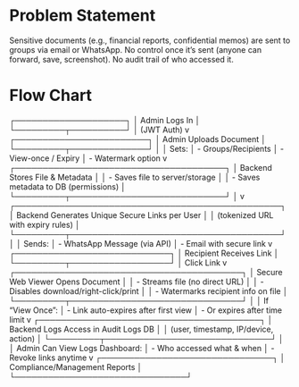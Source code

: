 # Problem Statement

Sensitive documents (e.g., financial reports, confidential memos) are sent to groups via email or WhatsApp.
No control once it’s sent (anyone can forward, save, screenshot).
No audit trail of who accessed it.

# Flow Chart
┌────────────────────┐
│   Admin Logs In     │
└─────────┬──────────┘
          │ (JWT Auth)
          v
┌────────────────────────┐
│ Admin Uploads Document │
└─────────┬──────────────┘
          │
          │ Sets:
          │ - Groups/Recipients
          │ - View-once / Expiry
          │ - Watermark option
          v
┌──────────────────────────────────────┐
│ Backend Stores File & Metadata       │
│ - Saves file to server/storage       │
│ - Saves metadata to DB (permissions) │
└─────────┬────────────────────────────┘
          │
          v
┌────────────────────────────────────────────────┐
│ Backend Generates Unique Secure Links per User │
│ (tokenized URL with expiry rules)              │
└─────────┬──────────────────────────────────────┘
          │
          │ Sends:
          │ - WhatsApp Message (via API)
          │ - Email with secure link
          v
┌────────────────────────────┐
│ Recipient Receives Link     │
└─────────┬──────────────────┘
          │ Click Link
          v
┌─────────────────────────────────────────┐
│ Secure Web Viewer Opens Document         │
│ - Streams file (no direct URL)           │
│ - Disables download/right-click/print    │
│ - Watermarks recipient info on file      │
└─────────┬───────────────────────────────┘
          │
          │ If “View Once”:
          │ - Link auto-expires after first view
          │ - Or expires after time limit
          v
┌────────────────────────────────────────┐
│ Backend Logs Access in Audit Logs DB    │
│ (user, timestamp, IP/device, action)    │
└─────────┬──────────────────────────────┘
          │
          │ Admin Can View Logs Dashboard:
          │ - Who accessed what & when
          │ - Revoke links anytime
          v
┌───────────────────────────────┐
│ Compliance/Management Reports │
└───────────────────────────────┘
